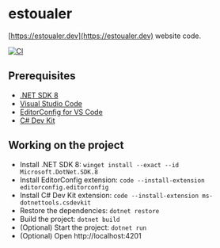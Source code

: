 # estoualer

[https://estoualer.dev](https://estoualer.dev) website code.

[![CI](https://github.com/fabiano/estoualer/actions/workflows/continuous-integration.yml/badge.svg)](https://github.com/fabiano/estoualer/actions/workflowscontinuous-integration.yml)

## Prerequisites

- [.NET SDK 8](https://dotnet.microsoft.com/en-us/download/dotnet/8.0)
- [Visual Studio Code](https://code.visualstudio.com/)
- [EditorConfig for VS Code](https://marketplace.visualstudio.com/items?itemName=editorconfig.editorconfig)
- [C# Dev Kit](https://marketplace.visualstudio.com/items?itemName=ms-dotnettools.csdevkit)

## Working on the project

- Install .NET SDK 8: `winget install --exact --id Microsoft.DotNet.SDK.8`
- Install EditorConfig extension: `code --install-extension editorconfig.editorconfig`
- Install C# Dev Kit extension: `code --install-extension ms-dotnettools.csdevkit`
- Restore the dependencies: `dotnet restore`
- Build the project: `dotnet build`
- (Optional) Start the project: `dotnet run`
- (Optional) Open http://localhost:4201
